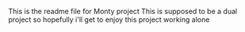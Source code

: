 This is the readme file for Monty project 
This is supposed to be a dual project so hopefully i'll get to enjoy this project working alone
